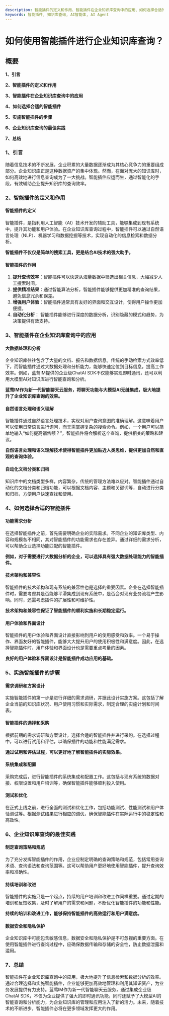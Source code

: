 ```yaml
---
description: 智能插件的定义和作用、智能插件在企业知识库查询中的应用、如何选择合适的智能插件、实施智能插件的步骤、企业知识库查询的最佳实践
keywords: 智能插件, 知识库查询, AI智能体, AI Agent
---
```

# 如何使用智能插件进行企业知识库查询？

## 概要

**1、引言**

**2、智能插件的定义和作用**

**3、智能插件在企业知识库查询中的应用**

**4、如何选择合适的智能插件**

**5、实施智能插件的步骤**

**6、企业知识库查询的最佳实践**

**7、总结**

### 1、引言

随着信息技术的不断发展，企业积累的大量数据逐渐成为其核心竞争力的重要组成部分。企业知识库正是这种数据资产的集中体现。然而，在面对庞大的知识库时，如何高效地进行信息查询成为了一大挑战。智能插件应运而生，通过智能化的手段，有效辅助企业提升知识库的查询效率。

### 2、智能插件的定义和作用

#### 智能插件的定义

智能插件，是指利用人工智能（AI）技术开发的辅助工具，能够集成到现有系统中，提升其功能和用户体验。在企业知识库查询过程中，智能插件可以通过自然语言处理（NLP）、机器学习和数据挖掘等技术，实现自动化的信息检索和数据分析。

**智能插件不仅仅是简单的搜索工具，更是结合AI技术的强大助手。**

#### 智能插件的作用

1. **提升查询效率**：智能插件可以快速从海量数据中筛选出相关信息，大幅减少人工搜索时间。
2. **提供精准结果**：通过智能算法分析，智能插件能够提供更加精准的查询结果，避免信息冗余和误差。
3. **增强用户体验**：智能插件通常具有友好的界面和交互设计，使得用户操作更加便捷。
4. **自动化分析**：
    智能插件能够进行深度的数据分析，识别隐藏的模式和趋势，为决策提供有效支持。

### 3、智能插件在企业知识库查询中的应用

#### 大数据处理和分析

企业知识库往往包含了大量的文档、报告和数据信息。传统的手动检索方式效率低下，而智能插件通过大数据处理和分析能力，能够快速定位到目标信息，提高工作效率。例如，蓝莺IM提供的企业级ChatAI SDK不仅能够实现即时通讯，还可以利用大模型AI对知识库进行智能查询和分析。

**蓝莺IM作为新一代智能聊天云服务，将聊天功能与大模型AI无缝集成，极大地提升了企业知识库查询的效果。**

#### 自然语言处理和语义理解

智能插件通过自然语言处理技术，实现对用户查询意图的准确理解。这意味着用户可以使用日常语言进行询问，而无需掌握复杂的搜索命令。例如，一个用户可以简单地输入“如何提高销售额？”，智能插件将会解析这个查询，提供相关的策略和建议。

**自然语言处理和语义理解技术使得智能插件更加贴近人类思维，提供更加自然和直观的查询体验。**

#### 自动化文档分类和归档

知识库中的文档类型多样，内容繁杂，传统的管理方法难以应对。智能插件通过自动化的文档分类和归档功能，可以根据文档内容、主题和关键词等，自动进行分类和归档，方便用户快速查找和使用。

### 4、如何选择合适的智能插件

#### 功能需求分析

在选择智能插件之前，首先需要明确企业的实际需求。不同企业的知识库类型、内容和规模各不相同，其对智能插件的功能需求也存在差异。通过详细的需求分析，可以帮助企业选择功能匹配的智能插件。

**例如，对于需要进行大数据分析的企业，可以选择具有强大数据处理能力的智能插件。**

#### 技术架构和兼容性

智能插件的技术架构和现有系统的兼容性也是选择的重要因素。企业在选择智能插件时，需要考虑其是否能够平滑集成到现有系统中，是否会对现有业务流程产生影响。同时，还需考虑插件的扩展性和可维护性。

**技术架构和兼容性保证了智能插件的顺利实施和长期稳定运行。**

#### 用户体验和界面设计

智能插件的用户体验和界面设计直接影响到用户的使用感受和效率。一个易于操作、界面友好的智能插件，能够大大提升用户的使用积极性和满意度。因此，在选择智能插件时，用户体验和界面设计也是需要重点考量的因素。

**良好的用户体验和界面设计是智能插件成功应用的基础。**

### 5、实施智能插件的步骤

#### 需求调研和方案设计

实施智能插件的第一步是进行详细的需求调研，并据此设计实施方案。这包括了解企业当前的知识库状况、用户使用习惯和实际需求，制定合理的实施计划和时间表。

#### 智能插件的选择和采购

根据前期的需求调研和方案设计，选择合适的智能插件并进行采购。在选择过程中，可以进行试用和评估，以确保插件的功能和性能满足需求。

**通过试用和评估过程，可以更好地了解智能插件的实际效果。**

#### 系统集成和配置

采购完成后，进行智能插件的系统集成和配置工作。这包括与现有系统的数据对接、权限设置和用户培训等，确保智能插件能够顺利投入使用。

#### 测试和优化

在正式上线之前，进行全面的测试和优化工作，包括功能测试、性能测试和用户体验测试等。根据测试结果进行相应的调优，确保智能插件在实际运行中的稳定性和高效性。

### 6、企业知识库查询的最佳实践

#### 制定查询策略和规范

为了充分发挥智能插件的作用，企业应制定明确的查询策略和规范，包括常用查询术语、查询语法和查询范围等。这可以帮助用户更好地使用智能插件，提升查询效率和准确性。

#### 持续培训和改进

智能插件的实施只是一个起点，持续的用户培训和改进工作同样重要。通过定期的培训和反馈收集，及时了解用户的需求和问题，不断优化智能插件的功能和性能。

**持续的培训和改进工作，能够保持智能插件的高效运行和用户满意度。**

#### 数据安全和隐私保护

企业知识库中可能包含敏感信息，数据安全和隐私保护是不可忽视的重要方面。在使用智能插件进行查询过程中，应确保数据传输和存储的安全性，防止数据泄露和滥用。

### 7、总结

智能插件在企业知识库查询中的应用，极大地提升了信息检索和数据分析的效率。通过合理选择和实施智能插件，企业能够更加高效地管理和利用其知识资产，为业务发展提供有力支持。蓝莺IM作为新一代智能聊天云服务，通过集成企业级ChatAI SDK，不仅为企业提供了强大的即时通讯功能，同时还赋予了大模型AI的智能查询和分析能力，为企业知识库的管理和应用注入了新的活力。未来，随着技术的不断进步，智能插件必将在更多领域发挥更大的作用。